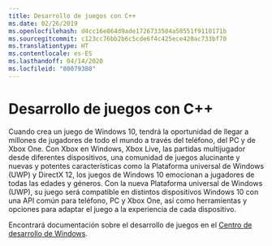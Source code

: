 ```yaml
---
title: Desarrollo de juegos con C++
ms.date: 02/26/2019
ms.openlocfilehash: d4cc16e864d9ade1726733504a58551f9110171b
ms.sourcegitcommit: c123cc76bb2b6c5cde6f4c425ece420ac733bf70
ms.translationtype: HT
ms.contentlocale: es-ES
ms.lasthandoff: 04/14/2020
ms.locfileid: "80079380"
---
```

# <a name="game-development-with-c"></a>Desarrollo de juegos con C++

Cuando crea un juego de Windows 10, tendrá la oportunidad de llegar a millones de jugadores de todo el mundo a través del teléfono, del PC y de Xbox One. Con Xbox en Windows, Xbox Live, las partidas multijugador desde diferentes dispositivos, una comunidad de juegos alucinante y nuevas y potentes características como la Plataforma universal de Windows (UWP) y DirectX 12, los juegos de Windows 10 emocionan a jugadores de todas las edades y géneros. Con la nueva Plataforma universal de Windows (UWP), su juego será compatible en distintos dispositivos Windows 10 con una API común para teléfono, PC y Xbox One, así como herramientas y opciones para adaptar el juego a la experiencia de cada dispositivo.

Encontrará documentación sobre el desarrollo de juegos en el [Centro de desarrollo de Windows](https://docs.microsoft.com/windows/uwp/gaming/getting-started).
